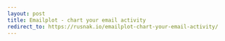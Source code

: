 ```yaml
---
layout: post
title: Emailplot - chart your email activity
redirect_to: https://rusnak.io/emailplot-chart-your-email-activity/
---
```

